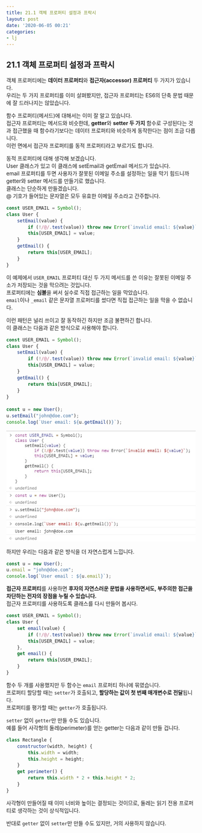 ```yaml
---
title: 21.1 객체 프로퍼티 설정과 프락시
layout: post
date: '2020-06-05 00:21'
categories:
- lj
---
```


## 21.1 객체 프로퍼티 설정과 프락시

객체 프로퍼티에는 **데이터 프로퍼티**와 **접근자(accessor) 프로퍼티** 두 가지가 있습니다.  
우리는 두 가지 프로퍼티를 이미 살펴봤지만, 접근자 프로퍼티는 ES6의 단축 문법 때문에 잘 드러나지는 
않았습니다.

함수 프로퍼티(메서드)에 대해서는 이미 잘 알고 있습니다.  
접근자 프로퍼티는 메서드와 비슷한데, **getter**와 **setter 두 가지** 함수로 구성된다는 것과 
접근했을 때 함수라기보다는 데이터 프로퍼티와 비슷하게 동작한다는 점이 조금 다릅니다.  
이런 면에서 접근자 프로퍼티를 동적 프로퍼티라고 부르기도 합니다.

동적 프로퍼티에 대해 생각해 보겠습니다.  
User 클래스가 있고 이 클래스에 setEmail과 getEmail 메서드가 있습니다.  
email 프로퍼티를 두면 사용자가 잘못된 이메일 주소를 설정하는 일을 막기 힘드니까 getter와 setter 메서드를 만들기로 했습니다.  
클래스는 단순하게 만들겠습니다.  
@ 기호가 들어있는 문자열은 모두 유효한 이메일 주소라고 간주합니다.

```javascript
const USER_EMAIL = Symbol();
class User {
    setEmail(value) {
        if (!/@/.test(value)) throw new Error(`invalid email: ${value}`);
        this[USER_EMAIL] = value;
    }
    getEmail() {
        return this[USER_EMAIL];
    }
}
```

이 예제에서 `USER_EMAIL` 프로퍼티 대신 두 가지 메서드를 쓴 이유는 잘못된 이메일 주소가 저장되는 것을 막으려는 것입니다.  
프로퍼티에는 **심볼**을 써서 실수로 직접 접근하는 일을 막았습니다.  
`email`이나 `_email` 같은 문자열 프로퍼티를 썼다면 직접 접근하는 일을 막을 수 없습니다.  

이런 패턴은 널리 쓰이고 잘 동작하긴 하지만 조금 불편하긴 합니다.  
이 클래스는 다음과 같은 방식으로 사용해야 합니다.

```javascript
const USER_EMAIL = Symbol();
class User {
    setEmail(value) {
        if (!/@/.test(value)) throw new Error(`invalid email: ${value}`);
        this[USER_EMAIL] = value;
    }
    getEmail() {
        return this[USER_EMAIL];
    }
}

const u = new User();
u.setEmail("john@doe.com");
console.log(`User email: ${u.getEmail()}`);
```

![](/static/img/learningjs/image206.jpg)

하지만 우리는 다음과 같은 방식을 더 자연스럽게 느낍니다.

```javascript
const u = new User();
u.email = "john@doe.com";
console.log(`User email : ${u.email}`);
```

**접근자 프로퍼티**를 사용하면 **후자의 자연스러운 문법을 사용하면서도, 부주의한 접근을 차단하는 전자의 장점을 누릴 수 있습니다.**  
접근자 프로퍼티를 사용하도록 클래스를 다시 만들어 봅시다.

```javascript
const USER_EMAIL = Symbol();
class User {
    set email(value) {
        if (!/@/.test(value)) throw new Error(`invalid email: ${value}`);
        this[USER_EMAIL] = value;
    },
    get email() {
        return this[USER_EMAIL];
    }
}
```

함수 두 개를 사용했지만 두 함수는 `email` 프로퍼티 하나에 묶였습니다.  
프로퍼티 할당할 때는 `setter`가 호출되고, **할당하는 값이 첫 번째 매개변수로 전달**됩니다.  
프로퍼티를 평가할 때는 `getter`가 호출됩니다.

`setter` 없이 `getter`만 만들 수도 있습니다.  
예를 들어 사각형의 둘레(perimeter)를 얻는 getter는 다음과 같이 만들 겁니다.

```javascript
class Rectangle {
    constructor(width, height) {
        this.width = width;
        this.height = height;
    }
    get perimeter() {
        return this.width * 2 + this.height * 2;
    }
}
```

사각형이 만들어질 때 이미 너비와 높이는 결정되는 것이므로, 둘레는 읽기 전용 프로퍼티로 생각하는 것이 상식적입니다.  

반대로 `getter` 없이 `setter`만 만들 수도 있지만, 거의 사용하지 않습니다.












